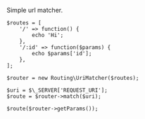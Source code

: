 Simple url matcher.

	$routes = [
		'/' => function() {
			echo 'Hi';
		},
		'/:id' => function($params) {
			echo $params['id'];
		},
	];

	$router = new Routing\UriMatcher($routes);

	$uri = $\_SERVER['REQUEST_URI'];
	$route = $router->match($uri);

	$route($router->getParams());
